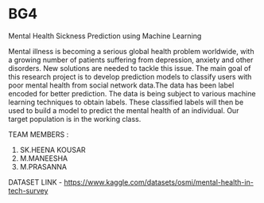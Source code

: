 # BG4
Mental Health Sickness Prediction using Machine Learning

Mental illness is becoming a serious global health problem worldwide, with a growing number of
patients suffering from depression, anxiety and other disorders. New solutions are needed to tackle this
issue. The main goal of this research project is to develop prediction models to classify users with poor
mental health from social network data.The data has been label encoded for better prediction. The data is 
being subject to various machine learning techniques to obtain labels. These classified labels will then be
used to build a model to predict the mental health of an individual. Our target population is in the working class.

TEAM MEMBERS :
1. SK.HEENA KOUSAR
2. M.MANEESHA 
3. M.PRASANNA

DATASET LINK - https://www.kaggle.com/datasets/osmi/mental-health-in-tech-survey
